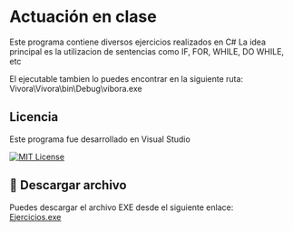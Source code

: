 # Actuación en clase

Este programa contiene diversos ejercicios realizados en C# 
La idea principal es la utilizacion de sentencias como IF, FOR, WHILE, DO WHILE, etc

El ejecutable tambien lo puedes encontrar en la siguiente ruta: Vivora\Vivora\bin\Debug\vibora.exe


## Licencia

Este programa fue desarrollado en Visual Studio

[![MIT License](https://img.shields.io/badge/License-MIT-green.svg)](https://choosealicense.com/licenses/mit/)



## 📲 Descargar archivo 

Puedes descargar el archivo EXE desde el siguiente enlace:  
[Ejercicios.exe](https://drive.google.com/file/d/1d7euP2Bb5ZaPwGWio0JQCLyipQS6kT8O/view?usp=sharing)
```

